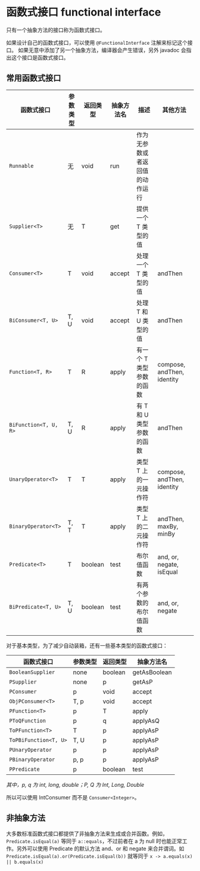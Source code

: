 # 函数式接口 functional interface

只有一个抽象方法的接口称为函数式接口。

如果设计自己的函数式接口，可以使用 `@FunctionalInterface` 注解来标记这个接口。
如果无意中添加了另一个抽象方法，编译器会产生错误，另外 javadoc 会指出这个接口是函数式接口。

## 常用函数式接口

| 函数式接口 | 参数类型 | 返回类型 | 抽象方法名 | 描述 | 其他方法 |
| --- | --- | --- | --- | --- | --- |
| `Runnable` | 无 | void | run | 作为无参数或者返回值的动作运行 | |
| `Supplier<T>` | 无 | T | get | 提供一个 T 类型的值 | |
| `Consumer<T>` | T | void | accept | 处理一个 T 类型的值 | andThen |
| `BiConsumer<T, U>` | T, U | void | accept | 处理 T 和 U 类型的值 | andThen |
| `Function<T, R>` | T | R | apply | 有一个 T 类型参数的函数 | compose, andThen, identity |
| `BiFunction<T, U, R>` | T, U | R | apply | 有 T 和 U 类型参数的函数 | andThen |
| `UnaryOperator<T>` | T | T | apply | 类型 T 上的一元操作符 | compose, andThen, identity |
| `BinaryOperator<T>` | T, T | T | apply | 类型 T 上的二元操作符 | andThen, maxBy, minBy |
| `Predicate<T>` | T | boolean | test | 布尔值函数 | and, or, negate, isEqual |
| `BiPredicate<T, U>` | T, U | boolean | test | 有两个参数的布尔值函数 | and, or, negate |

对于基本类型，为了减少自动装箱，还有一些基本类型的函数式接口：

| 函数式接口 | 参数类型 |  返回类型 | 抽象方法名 |
| --- | --- | --- | --- |
| `BooleanSupplier` | none | boolean | getAsBoolean |
| `PSupplier` | none | p | getAsP |
| `PConsumer` | p | void | accept |
| `ObjPConsumer<T>` | T, p | void | accept |
| `PFunction<T>` | p | T | apply |
| `PToQFunction` | p | q | applyAsQ |
| `ToPFunction<T>` | T | p | applyAsP |
| `ToPBiFunction<T, U>` | T, U | p | applyAsP |
| `PUnaryOperator` | p | p | applyAsP |
| `PBinaryOperator` | p, p | p | applyAsP |
| `PPredicate` | p | boolean | test |

*其中，p, q 为 int, long, double；P, Q 为 Int, Long, Double*

所以可以使用 IntConsumer 而不是 `Consumer<Integer>`。

## 非抽象方法

大多数标准函数式接口都提供了非抽象方法来生成或合并函数。例如，`Predicate.isEqual(a)`
等同于 `a::equals`，不过前者在 a 为 null 时也能正常工作。另外可以使用 Predicate 的默认方法
and、or 和 negate 来合并谓词。如 `Predicate.isEqual(a).or(Predicate.isEqual(b))` 就等同于 `x -> a.equals(x) || b.equals(x)`
